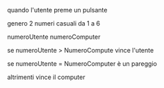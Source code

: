 quando l'utente preme un pulsante

genero 2 numeri casuali da 1 a 6

numeroUtente
numeroComputer

se numeroUtente > NumeroCompute 
vince l'utente

se numeroUtente = NumeroComputer è un pareggio

altrimenti vince il computer
